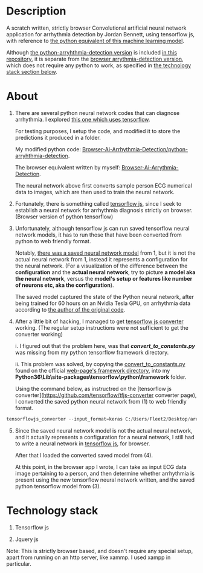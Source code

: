 Description
===
A scratch written, strictly browser Convolutional artificial neural network application for arrhythmia detection by Jordan Bennett, using tensorflow js, with reference to [the python equivalent of this machine learning model](https://github.com/JordanMicahBennett/Brower-Ai-Arrythmia-Detection/tree/master/python-arrhythmia-detection).

Although [the python-arryhthmia-detection version](https://github.com/JordanMicahBennett/Browser-Ai-Arrhythmia-Detection/python-arryhthmia-detection) is included [in this repository](https://github.com/JordanMicahBennett/Browser-Ai-Arrhythmia-Detection), it is separate from the [browser arrythmia-detection version](https://github.com/JordanMicahBennett/Browser-Ai-Arrhythmia-Detection/tree/master/browser-arrhythmia-detection), which does not require any python to work, as specified in [the technology stack section below](https://github.com/JordanMicahBennett/Browser-Ai-Arrhythmia-Detection#technology-stack).

About
===
1. There are several python neural network codes that can diagnose arrhythmia. I explored [this one which uses tensorflow](https://github.com/daimenspace/ECG-arrhythmia-classification-using-a-2-D-convolutional-neural-network.).

    For testing purposes, I setup the code, and modified it to store the predictions it produced in a folder. 
    
    My modified python code: [Browser-Ai-Arrhythmia-Detection/python-arryhthmia-detection](https://github.com/JordanMicahBennett/Browser-Ai-Arrhythmia-Detection/python-arryhthmia-detection).
    
    The browser equivalent written by myself: [Browser-Ai-Arrythmia-Detection](https://github.com/JordanMicahBennett/Browser-Ai-Arrhythmia-Detection/tree/master/browser-arrhythmia-detection).

    The neural network above first converts sample person ECG numerical data to images, which are then used to train the neural network.

2. Fortunately, there is something called [tensorflow js](https://github.com/tensorflow/tfjs), since I seek to establish a neural network for arrhythmia diagnosis strictly on browser. (Browser version of python tensorflow)

3. Unfortunately, although tensorflow js can run saved tensorflow neural network models, it has to run those that have been converted from python to web friendly format.

   Notably, [there was a saved neural network model](https://drive.google.com/open?id=1WaenBnWYyhiumkvfaqEcDzti4S9aEuhS) from 1, but it is not the actual neural network from 1, instead it represents a configuration for the neural network. (For a visualization of the difference between the **configuration** and the **actual neural network**, try to picture **a model aka the neural network**, versus the **model's setup or features like number of neurons etc, aka the configuration**).

   The saved model captured the state of the Python neural network, after being trained for 60 hours on an Nvidia Tesla GPU, on arrhythmia data according to [the author of the original code](https://github.com/daimenspace/ECG-arrhythmia-classification-using-a-2-D-convolutional-neural-network.).

4. After a little bit of hacking, I managed to get [tensorflow js converter](https://github.com/tensorflow/tfjs-converter) working. (The      regular setup instructions were not sufficient to get the converter working)

    i. I figured out that the problem here, was that **_convert_to_constants.py_** was missing from my python tensorflow framework directory.

   ii. This problem was solved, by copying the [convert_to_constants.py](https://github.com/tensorflow/tensorflow/blob/master/tensorflow/python/framework/convert_to_constants.py) found on the official [web-page's framework directory](https://github.com/tensorflow/tensorflow/blob/master/tensorflow/python/framework/convert_to_constants.py), into my **Python36\Lib\site-packages\tensorflow\python\framework** folder.

   Using the command below, as instructred on the [tensorflow js converter](https://github.com/tensorflow/tfjs-converter converter page), I converted the saved python neural network from (1) to web friendly format.
```python
tensorflowjs_converter --input_format=keras C:/Users/Fleet2/Desktop/arrythmia-ml/damien/saved_keras_model/ecg_model_own.hdf5 C:/Users/Fleet2/Desktop/arrythmia-ml/damien/keras_model/
```
   
5. Since the saved neural network model is not the actual neural network, and it actually represents a configuration for a neural network, I still had to write a neural network in [tensorflow js](https://github.com/tensorflow/tfjs), for browser.

   After that I loaded the converted saved model from (4).

   At this point, in the browser app I wrote, I can take as input ECG data image pertaining to a person, and then determine whether          arrhythmia is present using the new tensorflow neural network written, and the saved python tensorflow model from (3).


Technology stack
====
1. Tensorflow js

2. Jquery js

Note: This is strictly browser based, and doesn't require any special setup, apart from running on an http server, like xammp. I used xampp in particular.
